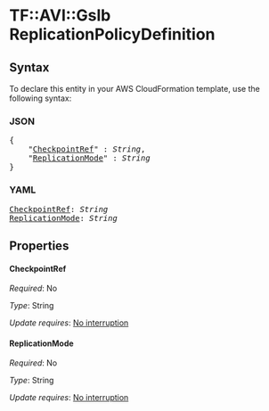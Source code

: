 # TF::AVI::Gslb ReplicationPolicyDefinition

## Syntax

To declare this entity in your AWS CloudFormation template, use the following syntax:

### JSON

<pre>
{
    "<a href="#checkpointref" title="CheckpointRef">CheckpointRef</a>" : <i>String</i>,
    "<a href="#replicationmode" title="ReplicationMode">ReplicationMode</a>" : <i>String</i>
}
</pre>

### YAML

<pre>
<a href="#checkpointref" title="CheckpointRef">CheckpointRef</a>: <i>String</i>
<a href="#replicationmode" title="ReplicationMode">ReplicationMode</a>: <i>String</i>
</pre>

## Properties

#### CheckpointRef

_Required_: No

_Type_: String

_Update requires_: [No interruption](https://docs.aws.amazon.com/AWSCloudFormation/latest/UserGuide/using-cfn-updating-stacks-update-behaviors.html#update-no-interrupt)

#### ReplicationMode

_Required_: No

_Type_: String

_Update requires_: [No interruption](https://docs.aws.amazon.com/AWSCloudFormation/latest/UserGuide/using-cfn-updating-stacks-update-behaviors.html#update-no-interrupt)

